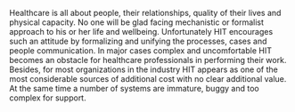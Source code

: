 Healthcare is all about people, their relationships, quality of their lives and physical capacity. No one will be glad facing mechanistic or formalist approach to his or her life and wellbeing. Unfortunately HIT encourages such an attitude by formalizing and unifying the processes, cases and people communication. In major cases complex and uncomfortable HIT becomes an obstacle for healthcare professionals in performing their work. Besides, for most organizations in the industry HIT appears as one of the most considerable sources of additional cost with no clear additional value. At the same time a number of systems are immature, buggy and too complex for support.